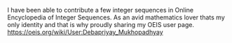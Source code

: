 I have been able to contribute a few integer sequences in Online Encyclopedia of Integer Sequences. As an avid mathematics lover thats my only identity and that is why proudly sharing my OEIS user page.
https://oeis.org/wiki/User:Debapriyay_Mukhopadhyay